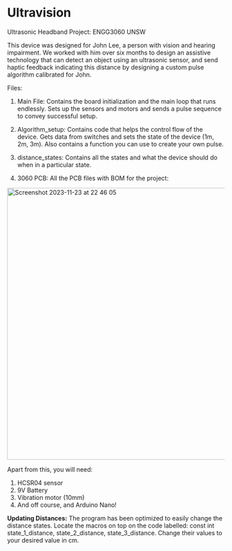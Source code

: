 # Ultravision
Ultrasonic Headband Project: ENGG3060 UNSW

This device was designed for John Lee, a person with vision and hearing impairment. We worked with him over six months to design an assistive technology that can detect an object using an ultrasonic sensor, and send haptic feedback indicating this distance by designing a custom pulse algorithm calibrated for John.

Files:

1. Main File: 
Contains the board initialization and the main loop that runs endlessly. Sets up the sensors and motors and sends a pulse sequence to convey successful setup. 

2. Algorithm_setup: 
Contains code that helps the control flow of the device. Gets data from switches and sets the state of the device (1m, 2m, 3m). Also contains a function you can use to create your own pulse. 

3. distance_states: 
Contains all the states and what the device should do when in a particular state.

4. 3060 PCB: All the PCB files with BOM for the project: 

<img width="630" alt="Screenshot 2023-11-23 at 22 46 05" src="https://github.com/ShouryaSaklecha/ultravision/assets/65444247/0c36f3bb-7009-4d8f-af4e-3f8fec7e9418">


Apart from this, you will need: 
1. HCSR04 sensor
2. 9V Battery
3. Vibration motor (10mm)
4. And off course, and Arduino Nano!

**Updating Distances:** The program has been optimized to easily change the distance states. Locate the macros on top on the code labelled:
const int state_1_distance, state_2_distance, state_3_distance. Change their values to your desired value in cm. 
